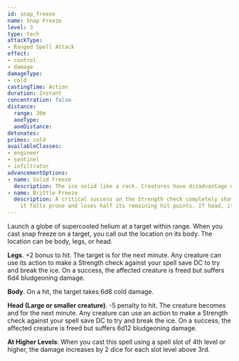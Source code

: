 ```yaml
---
id: snap_freeze
name: Snap Freeze
level: 3
type: tech
attackType:
- Ranged Spell Attack
effect:
- control
- damage
damageType:
- cold
castingTime: Action
duration: Instant
concentration: false
distance:
  range: 30m
  aoeType:
  aoeDistance:
detonates: 
primes: cold
availableClasses:
- engineer
- sentinel
- infiltrator
advancementOptions:
- name: Solid Freeze
  description: The ice solid like a rock. Creatures have disadvantage on their Strength checks to break it.
- name: Brittle Freeze
  description: A critical success on the Strength check completely shatters the affected creature's appendage. If legs,
    it falls prone and loses half its remaining hit points. If head, it immediately dies.
---
```

Launch a globe of supercooled helium at a target within range. When you cast snap freeze on a target, you call out
the location on its body. The location can be body, legs, or head.

__Legs__. +2 bonus to hit. The target is <condition id="restrained"/> for the next minute. Any creature can use its 
action to make a Strength check against your spell save DC to try and break the ice. On a success, the affected 
creature is freed but suffers 6d4 bludgeoning damage.

__Body__. On a hit, the target takes 6d8 cold damage.

__Head (Large or smaller creature)__. -5 penalty to hit. The creature becomes <condition id="blinded"/> and 
<condition id="deafened"/> for the next minute. Any creature can use an action to make a Strength check against your 
spell save DC to try and break the ice. On a success, the affected creature is freed but suffers 6d12 bludgeoning damage.

__At Higher Levels__: When you cast this spell using a spell slot of 4th level or higher, the damage increases
by 2 dice for each slot level above 3rd.

